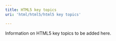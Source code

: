 ```yaml
---
title: HTML5 key topics
uri: 'html/html5/html5 key topics'

---
```

Information on HTML5 key topics to be added here.
